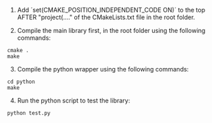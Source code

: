 1. Add ´set(CMAKE_POSITION_INDEPENDENT_CODE ON)´ to the top AFTER "project(...." of the CMakeLists.txt file in the root folder.


2. Compile the main library first, in the root folder using the following commands:
```
cmake .
make
```

3. Compile the python wrapper using the following commands:
```
cd python
make
```

4. Run the python script to test the library:
```
python test.py
```
